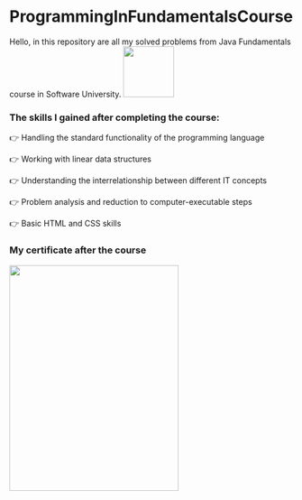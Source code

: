 # ProgrammingInFundamentalsCourse
Hello, in this repository are all my solved problems from Java Fundamentals course in Software University. <img src= "https://github.com/StefanHristov1997/Java_Advanced_Course/assets/133797718/6ea64e49-3cd5-49f4-b3fa-309ebc9e5e98" width="90" height="90" />

### Тhe skills I gained after completing the course:

👉 Handling the standard functionality of the programming language

👉 Working with linear data structures

👉 Understanding the interrelationship between different IT concepts

👉 Problem analysis and reduction to computer-executable steps

👉 Basic HTML and CSS skills

###  My certificate after the course
<img align="center" src="https://github.com/StefanHristov1997/StefanHristov1997/assets/133797718/3de9447f-c3e5-47a5-964d-9c492b9d4a5c" width="300" height="400" />
